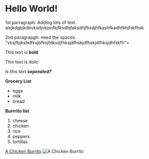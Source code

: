 <!DOCTYPE html>
<html lang="en">
    <head>
        <meta charset="UTF-8">
        <title>My First Webpage</title>
    </head>
    <body>
        <h1>Hello World!</h1>
        <p>1st parragraph. Adding lots of text. alsjkdgbjkdbvksdjvkjsnfkjfksdhjfaksdhjfksdjhfkashfkadhfkhjfskfhsk</p>
        <p>2nd paragrapgh. need the spaces. "vksjfbjksbdfksjbfksjfdksdjfhksjdfhskjdfhskjdfhksjdhfskfh"></p>
        <p>This text is <strong>bold</strong></p>
        <p>This text is <em>italic</em></p>
        <em>Is this text <strong>seperated?</strong></em>
        <!--This is just me testing out comments. So far I've used bold, italic and comments in the body section.
        -->
        <!-- command + / creates the syntax for a comment, instead of having to type it out-->
        <p><strong>Grocery List</strong></p>
        <ul>
            <li>eggs</li>
            <li>milk</li>
            <li>bread</li>
        </ul>
        <p><strong>Burrrito list</strong></p>
        <ol>
            <li>cheese</li>
            <li>chicken</li>
            <li>rice</li>
            <li>peppers</li>
            <li>tortillas</li>
        </ol>
        <a href="https://media.istockphoto.com/id/1317280854/photo/mexican-rice-and-chicken-burrito.jpg?s=612x612&w=0&k=20&c=iI8z89_lm7Vw1-YK31rVpqDJRqJJIqmavQB3DenrAkk=" target="_blank" rel="noopener noreferrer">A Chicken Burrito</a>
        <img src="/Users/knail19/Desktop/html-boilerplate/odin-links-and-images/images/istockphoto-1317280854-612x612.jpg" alt="A Chicken Burrito">
    </body>

</html>

